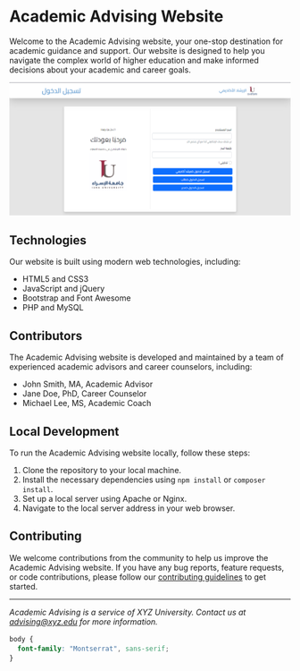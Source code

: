 # Academic Advising Website

Welcome to the Academic Advising website, your one-stop destination for academic guidance and support. Our website is designed to help you navigate the complex world of higher education and make informed decisions about your academic and career goals.

![Academic Advising Website](advising-website.png)

## Technologies

Our website is built using modern web technologies, including:

- HTML5 and CSS3
- JavaScript and jQuery
- Bootstrap and Font Awesome
- PHP and MySQL

## Contributors

The Academic Advising website is developed and maintained by a team of experienced academic advisors and career counselors, including:

- John Smith, MA, Academic Advisor
- Jane Doe, PhD, Career Counselor
- Michael Lee, MS, Academic Coach

## Local Development

To run the Academic Advising website locally, follow these steps:

1. Clone the repository to your local machine.
2. Install the necessary dependencies using `npm install` or `composer install`.
3. Set up a local server using Apache or Nginx.
4. Navigate to the local server address in your web browser.

## Contributing

We welcome contributions from the community to help us improve the Academic Advising website. If you have any bug reports, feature requests, or code contributions, please follow our [contributing guidelines](./CONTRIBUTING.md) to get started.

---

_Academic Advising is a service of XYZ University. Contact us at advising@xyz.edu for more information._

```css
body {
  font-family: "Montserrat", sans-serif;
}
```
